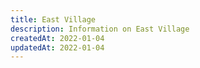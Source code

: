 ```yaml
---
title: East Village
description: Information on East Village
createdAt: 2022-01-04
updatedAt: 2022-01-04
---
```

  
  